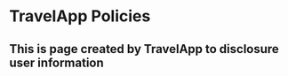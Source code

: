
<body>
    <h1>TravelApp Policies</h1>
    <h2>This is page created by TravelApp to disclosure user information</h2>
</body>
